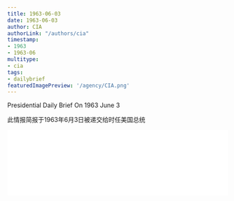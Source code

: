 ```yaml
---
title: 1963-06-03
date: 1963-06-03
author: CIA 
authorLink: "/authors/cia"
timestamp: 
- 1963
- 1963-06
multitype: 
- cia
tags: 
- dailybrief
featuredImagePreview: '/agency/CIA.png'
---
```



Presidential Daily Brief On 1963 June 3

此情报简报于1963年6月3日被递交给时任美国总统

<!--more-->





<div id="over" style="width:100%; overflow:hidden"> <iframe id="sFrame" name="sFrame" frameborder="no" border="0"  allowfullscreen marginwidth="0" scrolling="no" src = " /CIA/1963-06-03.html "  style = " position:absulute; width: 806px; top: 300;" > </iframe> </div>